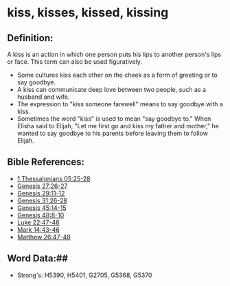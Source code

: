 # kiss, kisses, kissed, kissing #

## Definition: ##

A kiss is an action in which one person puts his lips to another person's lips or face. This term can also be used figuratively.

* Some cultures kiss each other on the cheek as a form of greeting or to say goodbye.
* A kiss can communicate deep love between two people, such as a husband and wife.
* The expression to "kiss someone farewell" means to say goodbye with a kiss.
* Sometimes the word "kiss" is used to mean "say goodbye to." When Elisha said to Elijah, "Let me first go and kiss my father and mother," he wanted to say goodbye to his parents before leaving them to follow Elijah.

## Bible References: ##

* [1 Thessalonians 05:25-28](rc://en/tn/help/1th/05/25)
* [Genesis 27:26-27](rc://en/tn/help/gen/27/26)
* [Genesis 29:11-12](rc://en/tn/help/gen/29/11)
* [Genesis 31:26-28](rc://en/tn/help/gen/31/26)
* [Genesis 45:14-15](rc://en/tn/help/gen/45/14)
* [Genesis 48:8-10](rc://en/tn/help/gen/48/08)
* [Luke 22:47-48](rc://en/tn/help/luk/22/47)
* [Mark 14:43-46](rc://en/tn/help/mrk/14/43)
* [Matthew 26:47-48](rc://en/tn/help/mat/26/47)

## Word Data:##

* Strong's: H5390, H5401, G2705, G5368, G5370
